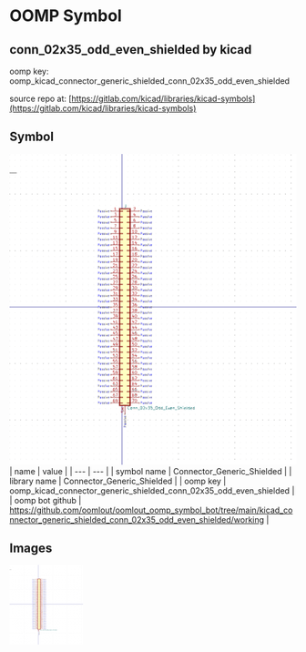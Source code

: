 # OOMP Symbol  
## conn_02x35_odd_even_shielded  by kicad  
  
oomp key: oomp_kicad_connector_generic_shielded_conn_02x35_odd_even_shielded  
  
source repo at: [https://gitlab.com/kicad/libraries/kicad-symbols](https://gitlab.com/kicad/libraries/kicad-symbols)  
## Symbol  
  
[![working.png](working_600.png)](working.png)  
| name | value | 
| --- | --- | 
| symbol name | Connector_Generic_Shielded | 
| library name | Connector_Generic_Shielded | 
| oomp key | oomp_kicad_connector_generic_shielded_conn_02x35_odd_even_shielded | 
| oomp bot github | https://github.com/oomlout/oomlout_oomp_symbol_bot/tree/main/kicad_connector_generic_shielded_conn_02x35_odd_even_shielded/working | 
## Images  
  
[![working.png](working_140.png)](working.png)  
